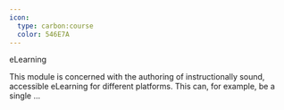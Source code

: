 ```yaml
---
icon:
  type: carbon:course
  color: 546E7A
---
```

eLearning

This module is concerned with the authoring of instructionally sound, accessible eLearning for different platforms. This can, for example, be a single ... 

